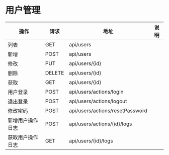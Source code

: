 # 用户管理

| 操作             | 请求   | 地址                            | 说明 |
| ---------------- | ------ | ------------------------------- | ---- |
| 列表             | GET    | api/users                       |      |
| 新增             | POST   | api/users                       |      |
| 修改             | PUT    | api/users/{id}                  |      |
| 删除             | DELETE | api/users/{id}                  |      |
| 获取             | GET    | api/users/{id}                  |      |
| 用户登录         | POST   | api/users/actions/login         |      |
| 退出登录         | POST   | api/users/actions/logout        |      |
| 修改密码         | POST   | api/users/actions/resetPassword |      |
| 新增用户操作日志 | POST   | api/users/actions/{id}/logs     |      |
| 获取用户操作日志 | GET    | api/users/{id}/logs             |      |
